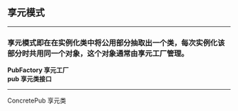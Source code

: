 ## 享元模式

---
### 享元模式即在在实例化类中将公用部分抽取出一个类，每次实例化该部分时共用同一个对象，这个对象通常由享元工厂管理。


 **PubFactory 享元工厂** \
 **pub  享元类接口**

---
ConcretePub 享元类